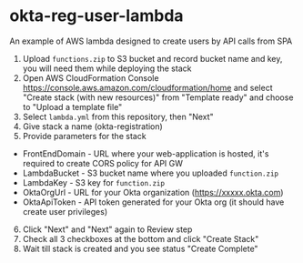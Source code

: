 # okta-reg-user-lambda

An example of AWS lambda designed to create users by API calls from SPA

1. Upload `functions.zip` to S3 bucket and record bucket name and key, you will need them while deploying the stack
2. Open AWS CloudFormation Console https://console.aws.amazon.com/cloudformation/home and select "Create stack (with new resources)" from "Template ready" and choose to "Upload a template file"
3. Select `lambda.yml` from this repository, then "Next"
4. Give stack a name (okta-registration)
5. Provide parameters for the stack
  - FrontEndDomain - URL where your web-application is hosted, it's required to create CORS policy for API GW
  - LambdaBucket - S3 bucket name where you uploaded `function.zip`
  - LambdaKey - S3 key for `function.zip`
  - OktaOrgUrl - URL for your Okta organization (https://xxxxx.okta.com)
  - OktaApiToken - API token generated for your Okta org (it should have create user privileges)
6. Click "Next" and "Next" again to Review step
7. Check all 3 checkboxes at the bottom and click "Create Stack"
8. Wait till stack is created and you see status "Create Complete"
